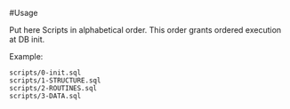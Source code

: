 #Usage

Put here Scripts in alphabetical order. This order grants ordered execution at DB init.


Example:

	scripts/0-init.sql
	scripts/1-STRUCTURE.sql
	scripts/2-ROUTINES.sql
	scripts/3-DATA.sql